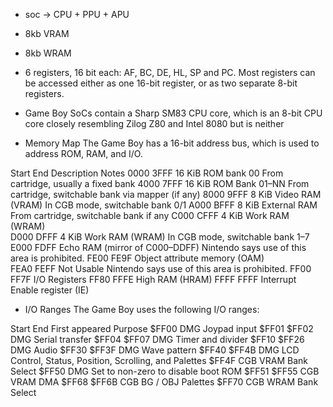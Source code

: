 - soc -> CPU + PPU + APU
- 8kb VRAM
- 8kb WRAM
- 6 registers, 16 bit each: AF, BC, DE, HL, SP and PC. Most registers can be accessed either as one 16-bit register, or as two separate 8-bit registers.
- Game Boy SoCs contain a Sharp SM83 CPU core, which is an 8-bit CPU core closely resembling
Zilog Z80 and Intel 8080 but is neither

- Memory Map
The Game Boy has a 16-bit address bus, which is used to address ROM, RAM, and I/O.

Start	End	    Description	                    Notes
0000	3FFF	16 KiB ROM bank 00	            From cartridge, usually a fixed bank
4000	7FFF	16 KiB ROM Bank 01–NN	        From cartridge, switchable bank via mapper (if any)
8000	9FFF	8 KiB Video RAM (VRAM)	        In CGB mode, switchable bank 0/1
A000	BFFF	8 KiB External RAM	            From cartridge, switchable bank if any
C000	CFFF	4 KiB Work RAM (WRAM)	
D000	DFFF	4 KiB Work RAM (WRAM)	        In CGB mode, switchable bank 1–7
E000	FDFF	Echo RAM (mirror of C000–DDFF)	Nintendo says use of this area is prohibited.
FE00	FE9F	Object attribute memory (OAM)	
FEA0	FEFF	Not Usable	                    Nintendo says use of this area is prohibited.
FF00	FF7F	I/O Registers
FF80	FFFE	High RAM (HRAM)
FFFF	FFFF	Interrupt Enable register (IE)

- I/O Ranges
The Game Boy uses the following I/O ranges:

Start	End	    First appeared	Purpose
$FF00		    DMG	            Joypad input
$FF01	$FF02	DMG	            Serial transfer
$FF04	$FF07	DMG	            Timer and divider
$FF10	$FF26	DMG	            Audio
$FF30	$FF3F	DMG	            Wave pattern
$FF40	$FF4B	DMG	            LCD Control, Status, Position, Scrolling, and Palettes
$FF4F		    CGB	            VRAM Bank Select
$FF50		    DMG	            Set to non-zero to disable boot ROM
$FF51	$FF55	CGB	            VRAM DMA
$FF68	$FF6B	CGB	            BG / OBJ Palettes
$FF70		    CGB	            WRAM Bank Select
